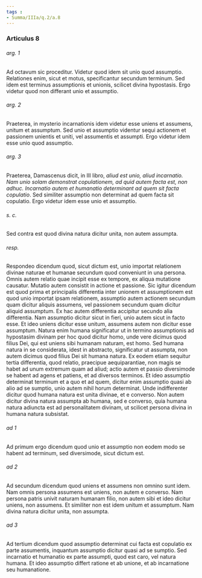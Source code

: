 ```yaml
---
tags : 
- Summa/IIIa/q.2/a.8
---
```


### Articulus 8

###### arg. 1
Ad octavum sic proceditur. Videtur quod idem sit unio quod assumptio. Relationes enim, sicut et motus, specificantur secundum terminum. Sed idem est terminus assumptionis et unionis, scilicet divina hypostasis. Ergo videtur quod non differant unio et assumptio.

###### arg. 2
Praeterea, in mysterio incarnationis idem videtur esse uniens et assumens, unitum et assumptum. Sed unio et assumptio videntur sequi actionem et passionem unientis et uniti, vel assumentis et assumpti. Ergo videtur idem esse unio quod assumptio.

###### arg. 3
Praeterea, Damascenus dicit, in III libro, *aliud est unio, aliud incarnatio. Nam unio solam demonstrat copulationem, ad quid autem facta est, non adhuc. Incarnatio autem et humanatio determinant ad quem sit facta copulatio*. Sed similiter assumptio non determinat ad quem facta sit copulatio. Ergo videtur idem esse unio et assumptio.

###### s. c.
Sed contra est quod divina natura dicitur unita, non autem assumpta.

###### resp.
Respondeo dicendum quod, sicut dictum est, unio importat relationem divinae naturae et humanae secundum quod conveniunt in una persona. Omnis autem relatio quae incipit esse ex tempore, ex aliqua mutatione causatur. Mutatio autem consistit in actione et passione. Sic igitur dicendum est quod prima et principalis differentia inter unionem et assumptionem est quod unio importat ipsam relationem, assumptio autem actionem secundum quam dicitur aliquis assumens, vel passionem secundum quam dicitur aliquid assumptum. Ex hac autem differentia accipitur secundo alia differentia. Nam assumptio dicitur sicut in fieri, unio autem sicut in facto esse. Et ideo uniens dicitur esse unitum, assumens autem non dicitur esse assumptum. Natura enim humana significatur ut in termino assumptionis ad hypostasim divinam per hoc quod dicitur homo, unde vere dicimus quod filius Dei, qui est uniens sibi humanam naturam, est homo. Sed humana natura in se considerata, idest in abstracto, significatur ut assumpta, non autem dicimus quod filius Dei sit humana natura. Ex eodem etiam sequitur tertia differentia, quod relatio, praecipue aequiparantiae, non magis se habet ad unum extremum quam ad aliud; actio autem et passio diversimode se habent ad agens et patiens, et ad diversos terminos. Et ideo assumptio determinat terminum et a quo et ad quem, dicitur enim assumptio quasi ab alio ad se sumptio, unio autem nihil horum determinat. Unde indifferenter dicitur quod humana natura est unita divinae, et e converso. Non autem dicitur divina natura assumpta ab humana, sed e converso, quia humana natura adiuncta est ad personalitatem divinam, ut scilicet persona divina in humana natura subsistat.

###### ad 1
Ad primum ergo dicendum quod unio et assumptio non eodem modo se habent ad terminum, sed diversimode, sicut dictum est.

###### ad 2
Ad secundum dicendum quod uniens et assumens non omnino sunt idem. Nam omnis persona assumens est uniens, non autem e converso. Nam persona patris univit naturam humanam filio, non autem sibi et ideo dicitur uniens, non assumens. Et similiter non est idem unitum et assumptum. Nam divina natura dicitur unita, non assumpta.

###### ad 3
Ad tertium dicendum quod assumptio determinat cui facta est copulatio ex parte assumentis, inquantum assumptio dicitur quasi ad se sumptio. Sed incarnatio et humanatio ex parte assumpti, quod est caro, vel natura humana. Et ideo assumptio differt ratione et ab unione, et ab incarnatione seu humanatione.

